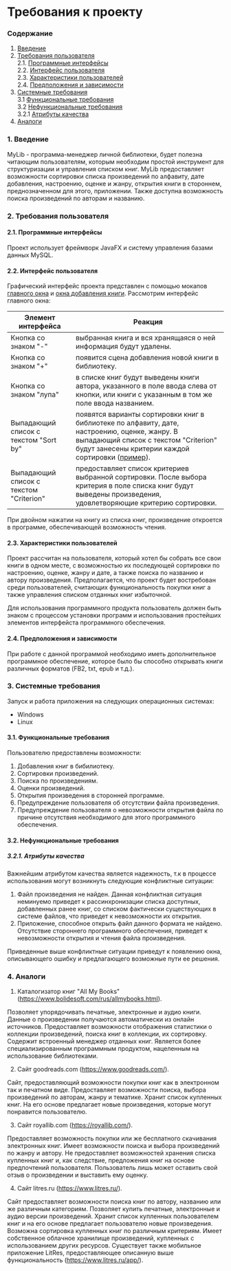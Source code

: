 # Требования к проекту
### Содержание
1. [Введение](#1)
2. [Требования пользователя](#2) <br>
  2.1. [Программные интерфейсы](#2.1) <br>
  2.2. [Интерфейс пользователя](#2.2) <br>
  2.3. [Характеристики пользователей](#2.3) <br>
  2.4. [Предположения и зависимости](#2.4) <br>
3. [Системные требования](#3) <br>
  3.1 [Функциональные требования](#3.1) <br>
  3.2 [Нефункциональные требования](#3.2) <br>
    3.2.1 [Атрибуты качества](#3.2.1) <br>
4. [Аналоги](#4) <br>
  
### 1. Введение <a name="1"></a>
MyLib - программа-менеджер личной библиотеки, будет полезна читающим пользователям, которым необходим простой инструмент для структуризации и управления списком книг. MyLib предоставляет возможности сортировки списка произведений по алфавиту, дате добавления, настроению, оценке и жанру, открытия книги в стороннем, преднозначенном для этого, приложении. Также доступна возможность поиска произведений по авторам и названию.

### 2. Требования пользователя <a name="2"></a>
#### 2.1. Программные интерфейсы <a name="2.1"></a>
Проект использует фреймворк JavaFX и систему управления базами данных MySQL.
#### 2.2. Интерфейс пользователя <a name="2.2"></a>
Графический интерфейс проекта представлен с помощью мокапов [главного окна](https://github.com/desmond1999d/MyLib/blob/master/Documentation/mockups/Mainmenu.png) и [окна добавления книги](https://github.com/desmond1999d/MyLib/blob/master/Documentation/mockups/AddMenu.png).
Рассмотрим интерфейс главного окна:

Элемент интерфейса | Реакция
--- | ---
Кнопка со знаком "-" | выбранная книга и вся хранящаяся о ней информация будут удалены.
Кнопка со знаком "+" | появится сцена добавления новой книги в библиотеку.
Кнопка со знаком "лупа" | в списке книг будут выведены книги автора, указанного в поле ввода слева от кнопки, или книги с указанным в том же поле ввода названием.
Выпадающий список с текстом "Sort by" | появятся варианты сортировки книг в библиотеке по алфавиту, дате, настроению, оценке, жанру. В выпадающий список с текстом "Criterion" будут занесены критерии каждой сортировки ([пример](https://github.com/desmond1999d/MyLib/blob/master/Documentation/mockups/MainMenuUsage.png)).
Выпадающий список с текстом "Criterion" | предоставляет список критериев выбранной сортировки. После выбора критерия в поле списка книг будут выведены произведения, удовлетворяющие критерию сортировки.


При двойном нажатии на книгу из списка книг, произведение откроется в программе, обеспечивающей возможность чтения.

#### 2.3. Характеристики пользователей <a name="2.3"></a>
Проект рассчитан на пользователя, который хотел бы собрать все свои книги в одном месте, с возможностью их последующей сортировки по настроению, оценке, жанру и дате, а также поиска по названию и автору произведения. Предполагается, что проект будет востребован среди пользователей, считающих функциональность покупки книг а также управления списком отданных книг избыточной.


Для использования программного продукта пользователь должен быть знаком с процессом установки программ и использования простейших элементов интерфейста программного обеспечения.
#### 2.4. Предположения и зависимости <a name="2.4"></a>
При работе с данной программой необходимо иметь дополнительное программное обеспечение, которое было бы способно открывать книги различных форматов (FB2, txt, epub и т.д.).
### 3. Системные требования <a name="3"></a>
Запуск и работа приложения на следующих операционных системах:
* Windows
* Linux
#### 3.1. Функциональные требования <a name="3.1"></a>
Пользователю предоставлены возможности:
  1. Добавления книг в бибилиотеку.
  2. Сортировки произведений.
  3. Поиска по произведениям.
  4. Оценки произведений.
  5. Открытия произведения в сторонней программе.
  6. Предупреждение пользователя об отсутствии файла произведения.
  7. Предупреждение пользователя о невозможности открытия файла по причине отсутствия необходимого для этого программного обеспечения.
#### 3.2. Нефункциональные требования <a name="3.2"></a>
##### 3.2.1. Атрибуты качества <a name="3.2.1"></a>
Важнейшим атрибутом качества является надежность, т.к в процессе использования могут возникнуть следующие конфликтные ситуации:
  1. Файл произведения не найден. Данная конфликтная ситуация неминуемо приведет к рассинхронизации списка доступных, добавленных ранее книг, со списком фактически существующих в системе файлов, что приведет к невозможности их открытия.
  2. Приложение, способное открыть файл данного формата не найдено. Отсутствие стороннего программного обеспечения, приведет к невозможности открытия и чтения файла произведения.
  
  
Приведенные выше конфликтные ситуации приведут к появлению окна, описывающего ошибку и предлагающего возможные пути ее решения.
### 4. Аналоги <a name="4"></a>
  1. Каталогизатор книг "All My Books" (https://www.bolidesoft.com/rus/allmybooks.html).
  
  
Позволяет упорядочивать печатные, электронные и аудио книги. Данные о произведении получаются автоматически из онлайн источников. Предоставляет возможности отображения статистики о коллекции произведений, поиска книг в коллекции, их сортировку. Содержит встроенный менеджер отданных книг. Является более специализированным программным продуктом, нацеленным на использование библиотеками.


  2. Сайт goodreads.com (https://www.goodreads.com/).
  
  
  Сайт, предоставляющий возможности покупки книг как в электронном так и печатном виде. Предоставляет возможности поиска, выбора произведений по авторам, жанру и тематике. Хранит список купленных книг. На его основе предлагает новые произведения, которые могут понравится пользователю.
  
  
  3. Сайт royallib.com (https://royallib.com/).
  
  
  Предоставляет возможность покупки или же бесплатного скачивания электронных книг. Имеет возможности поиска и выбора произведений по жанру и автору. Не предоставляет возможностей хранения списка купленных книг и, как следствие, предложения книг на основе предпочтений пользователя. Пользователь лишь может оставить свой отзыв о произведении и выставить ему оценку.
  
  
  4. Сайт litres.ru (https://www.litres.ru/).
  
  
  Сайт предоставляет возможности поиска книг по автору, названию или же различным категориям. Позволяет купить печатные, электронные и аудио версии произведений. Хранит список купленных пользователем книг и на его основе предлагает пользователю новые произведения. Возможна сортировка купленных книг по различным критериям. Имеет собственное облачное хранилище произведений, купленных с использованием других ресурсов. Существует также мобильное приложение LitRes, предоставляющее описанную выше функциональность (https://www.litres.ru/app/).
